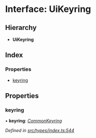 # Interface: UiKeyring

## Hierarchy

* **UiKeyring**

## Index

### Properties

* [keyring](uikeyring.md#keyring)

## Properties

###  keyring

• **keyring**: *[CommonKeyring](../globals.md#commonkeyring)*

*Defined in [src/types/index.ts:544](https://github.com/PolymathNetwork/polymesh-sdk/blob/7362b318/src/types/index.ts#L544)*
